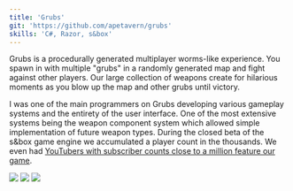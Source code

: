 ```yaml
---
title: 'Grubs'
git: 'https://github.com/apetavern/grubs'
skills: 'C#, Razor, s&box'
---
```


Grubs is a procedurally generated multiplayer worms-like experience. You spawn in with multiple "grubs" in a randomly generated map and fight against other players. Our large collection of weapons create for hilarious moments as you blow up the map and other grubs until victory.

I was one of the main programmers on Grubs developing various gameplay systems and the entirety of the user interface. One of the most extensive systems being the weapon component system which allowed simple implementation of future weapon types. During the closed beta of the s&box game engine we accumulated a player count in the thousands. We even had [YouTubers with subscriber counts close to a million feature our game](https://youtu.be/flcAvTeu1sw).

<Img src="ex1.jpg" />

<Img src="ex2.jpg" />

<Img src="ex3.jpg" />
